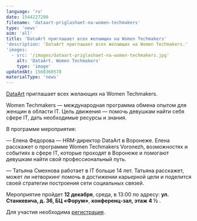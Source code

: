 ```yaml
---
language: 'ru'
date: 1544227200
filename: 'dataart-priglashaet-na-women-techmakers'
type: 'news'
aim: 'all'
title: 'DataArt приглашает всех желающих на Women Techmakers'
'description: 'DataArt приглашает всех желающих на Women Techmakers.'
'images:
  - src: '/images/dataart-priglashaet-na-women-techmakers.jpg'
    alt: 'DataArt. Women Techmakers'
    type: 'image'
updatedAt: 1568360578
materialType: 'news'
---
```

[DataArt](https://vk.com/dataart) приглашает всех желающих на Women Techmakers.

Women Techmakers — международная программа обмена опытом для женщин в области IT. Цель движения — помочь девушкам найти себя сфере IT, дать необходимые ресурсы и знания.

В программе мероприятия:

— Елена Федорова — HRM-директор DataArt в Воронеже. Елена расскажет о программе Women Techmakers Voronezh, возможностях и событиях в сфере IT, которые проходят в Воронеже и помогают девушкам найти свой профессиональный путь.

— Татьяна Смехнова работает в IT больше 14 лет. Татьяна расскажет, может ли нетворкинг помочь в достижении карьерной цели и поделится своей стратегии построения сети социальных связей.

Мероприятие пройдет **12 декабря**, среда, в 13:00 по адресу: **ул. Станкевича, д. 36, БЦ «Форум»**, **конференц-зал, этаж 4 ½** .

Для участия необходима [регистрация](https://vk.cc/8MOUUb).
